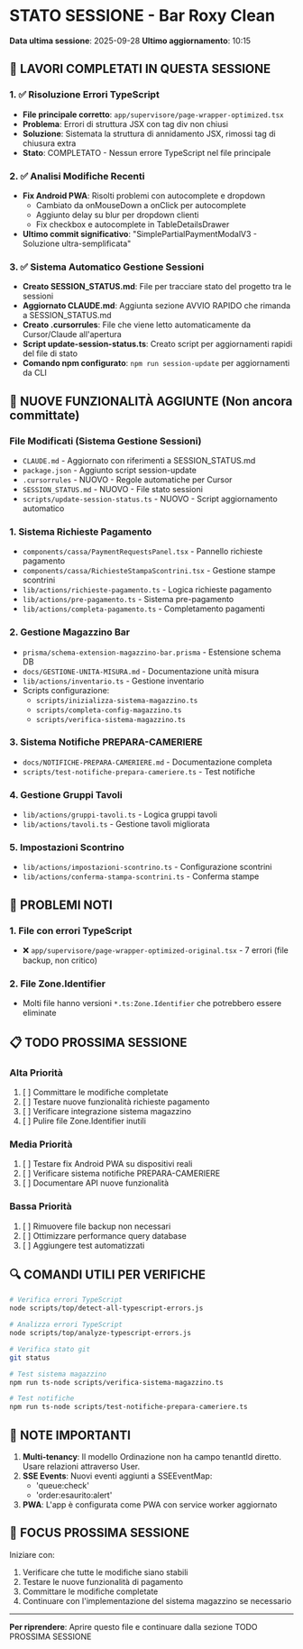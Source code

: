 # STATO SESSIONE - Bar Roxy Clean
**Data ultima sessione**: 2025-09-28
**Ultimo aggiornamento**: 10:15

## 🔧 LAVORI COMPLETATI IN QUESTA SESSIONE

### 1. ✅ Risoluzione Errori TypeScript
- **File principale corretto**: `app/supervisore/page-wrapper-optimized.tsx`
- **Problema**: Errori di struttura JSX con tag div non chiusi
- **Soluzione**: Sistemata la struttura di annidamento JSX, rimossi tag di chiusura extra
- **Stato**: COMPLETATO - Nessun errore TypeScript nel file principale

### 2. ✅ Analisi Modifiche Recenti
- **Fix Android PWA**: Risolti problemi con autocomplete e dropdown
  - Cambiato da onMouseDown a onClick per autocomplete
  - Aggiunto delay su blur per dropdown clienti
  - Fix checkbox e autocomplete in TableDetailsDrawer
- **Ultimo commit significativo**: "SimplePartialPaymentModalV3 - Soluzione ultra-semplificata"

### 3. ✅ Sistema Automatico Gestione Sessioni
- **Creato SESSION_STATUS.md**: File per tracciare stato del progetto tra le sessioni
- **Aggiornato CLAUDE.md**: Aggiunta sezione AVVIO RAPIDO che rimanda a SESSION_STATUS.md
- **Creato .cursorrules**: File che viene letto automaticamente da Cursor/Claude all'apertura
- **Script update-session-status.ts**: Creato script per aggiornamenti rapidi del file di stato
- **Comando npm configurato**: `npm run session-update` per aggiornamenti da CLI

## 📂 NUOVE FUNZIONALITÀ AGGIUNTE (Non ancora committate)

### File Modificati (Sistema Gestione Sessioni)
- `CLAUDE.md` - Aggiornato con riferimenti a SESSION_STATUS.md
- `package.json` - Aggiunto script session-update
- `.cursorrules` - NUOVO - Regole automatiche per Cursor
- `SESSION_STATUS.md` - NUOVO - File stato sessioni
- `scripts/update-session-status.ts` - NUOVO - Script aggiornamento automatico

### 1. Sistema Richieste Pagamento
- `components/cassa/PaymentRequestsPanel.tsx` - Pannello richieste pagamento
- `components/cassa/RichiesteStampaScontrini.tsx` - Gestione stampe scontrini
- `lib/actions/richieste-pagamento.ts` - Logica richieste pagamento
- `lib/actions/pre-pagamento.ts` - Sistema pre-pagamento
- `lib/actions/completa-pagamento.ts` - Completamento pagamenti

### 2. Gestione Magazzino Bar
- `prisma/schema-extension-magazzino-bar.prisma` - Estensione schema DB
- `docs/GESTIONE-UNITA-MISURA.md` - Documentazione unità misura
- `lib/actions/inventario.ts` - Gestione inventario
- Scripts configurazione:
  - `scripts/inizializza-sistema-magazzino.ts`
  - `scripts/completa-config-magazzino.ts`
  - `scripts/verifica-sistema-magazzino.ts`

### 3. Sistema Notifiche PREPARA-CAMERIERE
- `docs/NOTIFICHE-PREPARA-CAMERIERE.md` - Documentazione completa
- `scripts/test-notifiche-prepara-cameriere.ts` - Test notifiche

### 4. Gestione Gruppi Tavoli
- `lib/actions/gruppi-tavoli.ts` - Logica gruppi tavoli
- `lib/actions/tavoli.ts` - Gestione tavoli migliorata

### 5. Impostazioni Scontrino
- `lib/actions/impostazioni-scontrino.ts` - Configurazione scontrini
- `lib/actions/conferma-stampa-scontrini.ts` - Conferma stampe

## 🐛 PROBLEMI NOTI

### 1. File con errori TypeScript
- ❌ `app/supervisore/page-wrapper-optimized-original.tsx` - 7 errori (file backup, non critico)

### 2. File Zone.Identifier
- Molti file hanno versioni `*.ts:Zone.Identifier` che potrebbero essere eliminate

## 📋 TODO PROSSIMA SESSIONE

### Alta Priorità
1. [ ] Committare le modifiche completate
2. [ ] Testare nuove funzionalità richieste pagamento
3. [ ] Verificare integrazione sistema magazzino
4. [ ] Pulire file Zone.Identifier inutili

### Media Priorità
1. [ ] Testare fix Android PWA su dispositivi reali
2. [ ] Verificare sistema notifiche PREPARA-CAMERIERE
3. [ ] Documentare API nuove funzionalità

### Bassa Priorità
1. [ ] Rimuovere file backup non necessari
2. [ ] Ottimizzare performance query database
3. [ ] Aggiungere test automatizzati

## 🔍 COMANDI UTILI PER VERIFICHE

```bash
# Verifica errori TypeScript
node scripts/top/detect-all-typescript-errors.js

# Analizza errori TypeScript
node scripts/top/analyze-typescript-errors.js

# Verifica stato git
git status

# Test sistema magazzino
npm run ts-node scripts/verifica-sistema-magazzino.ts

# Test notifiche
npm run ts-node scripts/test-notifiche-prepara-cameriere.ts
```

## 📝 NOTE IMPORTANTI

1. **Multi-tenancy**: Il modello Ordinazione non ha campo tenantId diretto. Usare relazioni attraverso User.
2. **SSE Events**: Nuovi eventi aggiunti a SSEEventMap:
   - 'queue:check'
   - 'order:esaurito:alert'
3. **PWA**: L'app è configurata come PWA con service worker aggiornato

## 🎯 FOCUS PROSSIMA SESSIONE

Iniziare con:
1. Verificare che tutte le modifiche siano stabili
2. Testare le nuove funzionalità di pagamento
3. Committare le modifiche completate
4. Continuare con l'implementazione del sistema magazzino se necessario

---

**Per riprendere**: Aprire questo file e continuare dalla sezione TODO PROSSIMA SESSIONE